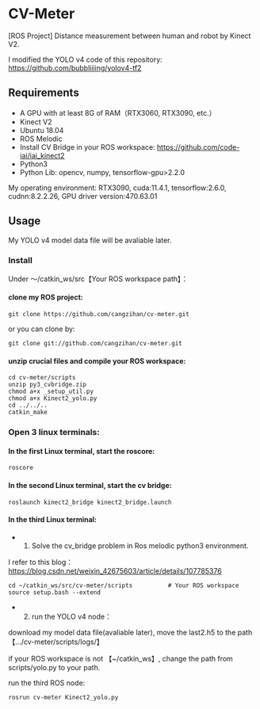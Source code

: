 # CV-Meter
[ROS Project] Distance measurement between human and robot by Kinect V2.

I modified the YOLO v4 code of this repository: https://github.com/bubbliiiing/yolov4-tf2

## Requirements
- A GPU with at least 8G of RAM（RTX3060, RTX3090, etc.）
- Kinect V2
- Ubuntu 18.04
- ROS Melodic
- Install CV Bridge in your ROS workspace: https://github.com/code-iai/iai_kinect2
- Python3
- Python Lib: opencv, numpy, tensorflow-gpu>2.2.0

My operating environment: RTX3090, cuda:11.4.1, tensorflow:2.6.0, cudnn:8.2.2.26, GPU driver version:470.63.01

## Usage
My YOLO v4 model data file will be avaliable later.

### Install
Under ～/catkin_ws/src【Your ROS workspace path】：
#### clone my ROS project:
```
git clone https://github.com/cangzihan/cv-meter.git
```
or you can clone by:
```
git clone git://github.com/cangzihan/cv-meter.git
```

#### unzip crucial files and compile your ROS workspace:
```
cd cv-meter/scripts
unzip py3_cvbridge.zip
chmod a+x _setup_util.py
chmod a+x Kinect2_yolo.py
cd ../../..
catkin_make
```

### Open 3 linux terminals:
#### In the first Linux terminal, start the roscore:
```
roscore
```

#### In the second Linux terminal, start the cv bridge:
```
roslaunch kinect2_bridge kinect2_bridge.launch
```

#### In the third Linux terminal:
- 1. Solve the cv_bridge problem in Ros melodic python3 environment. 

I refer to this blog：https://blog.csdn.net/weixin_42675603/article/details/107785376
```
cd ~/catkin_ws/src/cv-meter/scripts          # Your ROS workspace
source setup.bash --extend
```

- 2. run the YOLO v4 node：

download my model data file(avaliable later), move the last2.h5 to the path 【.../cv-meter/scripts/logs/】

if your ROS workspace is not 【~/catkin_ws】, change the path from scripts/yolo.py to your path.

run the third ROS node:
```
rosrun cv-meter Kinect2_yolo.py
```
